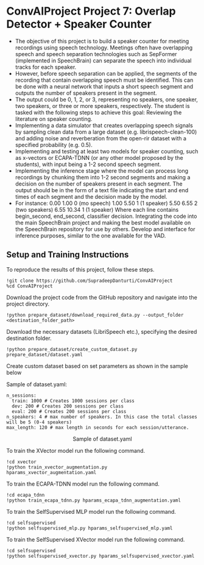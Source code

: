 # **ConvAIProject Project 7: Overlap Detector + Speaker Counter** 
- The objective of this project  is to build a speaker counter for meeting recordings using speech technology. Meetings often have overlapping speech and speech separation technologies such as SepFormer (implemented in SpeechBrain) can separate the speech into individual tracks for each speaker.
- However, before speech separation can be applied, the segments of the recording that contain overlapping speech must be identified. This can be done with a neural network that inputs a short speech segment and outputs the number of speakers present in the segment.
- The output could be 0, 1, 2, or 3, representing no speakers, one speaker, two speakers, or three or more speakers, respectively.  The student is tasked with the following steps to achieve this goal:  Reviewing the literature on speaker counting.
- Implementing a data simulator that creates overlapping speech signals by sampling clean data from a large dataset (e.g. librispeech-clean-100) and adding noise and reverberation from the open-rir dataset with a specified probability (e.g. 0.5).
- Implementing and testing at least two models for speaker counting, such as x-vectors or ECAPA-TDNN (or any other model proposed by the students), with input being a 1-2 second speech segment.
- Implementing the inference stage where the model can process long recordings by chunking them into 1-2 second segments and making a decision on the number of speakers present in each segment. The output should be in the form of a text file indicating the start and end times of each segment and the decision made by the model.
- For instance: 0.00 1.00 0 (mo speech) 1.00 5.50 1 (1 speaker) 5.50 6.55 2 (two speakers) 6.55 10.34  1 (1 speaker)  Where each line contains begin_second, end_second, classifier decision.  Integrating the code into the main SpeechBrain project and making the best model available on the SpeechBrain repository for use by others. Develop and interface for inference purposes, similar to the one available for the VAD.



## **Setup and Training Instructions**
To reproduce the results of this project, follow these steps.

```
!git clone https://github.com/SupradeepDanturti/ConvAIProject
%cd ConvAIProject
```
Download the project code from the GitHub repository and navigate into the project directory.


```
!python prepare_dataset/download_required_data.py --output_folder <destination_folder_path>
```
Download the necessary datasets (LibriSpeech etc.), specifying the desired destination folder.

```
!python prepare_dataset/create_custom_dataset.py prepare_dataset/dataset.yaml
```
Create custom dataset based on set parameters as shown in the sample below

Sample of dataset.yaml:
```
n_sessions:
  train: 1000 # Creates 1000 sessions per class
  dev: 200 # Creates 200 sessions per class
  eval: 200 # Creates 200 sessions per class
n_speakers: 4 # max number of speakers. In this case the total classes will be 5 (0-4 speakers)
max_length: 120 # max length in seconds for each session/utterance.
```
<center>Sample of dataset.yaml</center>

To train the XVector model run the following command.
```
!cd xvector
!python train_xvector_augmentation.py hparams_xvector_augmentation.yaml
```

To train the ECAPA-TDNN model run the following command.

```
!cd ecapa_tdnn
!python train_ecapa_tdnn.py hparams_ecapa_tdnn_augmentation.yaml
```

To train the SelfSupervised MLP model run the following command.
```
!cd selfsupervised
!python selfsupervised_mlp.py hparams_selfsupervised_mlp.yaml
```

To train the SelfSupervised XVector model run the following command.
```
!cd selfsupervised
!python selfsupervised_xvector.py hparams_selfsupervised_xvector.yaml
```





